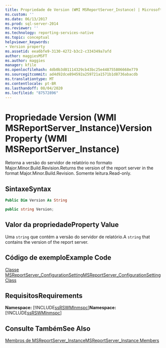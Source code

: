 ```yaml
---
title: Propriedade de Version (WMI MSReportServer_Instance) | Microsoft Docs
ms.custom: ''
ms.date: 06/13/2017
ms.prod: sql-server-2014
ms.reviewer: ''
ms.technology: reporting-services-native
ms.topic: conceptual
helpviewer_keywords:
- Version property
ms.assetid: eea6bfe9-3130-4272-b3c2-c334349a7afd
author: maggiesMSFT
ms.author: maggies
manager: kfile
ms.openlocfilehash: 4db0b3d01114329cb43bc25e448755806668e779
ms.sourcegitcommit: ad4d92dce894592a259721a1571b1d8736abacdb
ms.translationtype: MT
ms.contentlocale: pt-BR
ms.lasthandoff: 08/04/2020
ms.locfileid: "87572896"
---
```

# <a name="version-property-wmi-msreportserver_instance"></a><span data-ttu-id="85391-102">Propriedade Version (WMI MSReportServer_Instance)</span><span class="sxs-lookup"><span data-stu-id="85391-102">Version Property (WMI MSReportServer_Instance)</span></span>
  <span data-ttu-id="85391-103">Retorna a versão do servidor de relatório no formato Major.Minor.Build.Revision.</span><span class="sxs-lookup"><span data-stu-id="85391-103">Returns the version of the report server in the format Major.Minor.Build.Revision.</span></span> <span data-ttu-id="85391-104">Somente leitura.</span><span class="sxs-lookup"><span data-stu-id="85391-104">Read-only.</span></span>  
  
## <a name="syntax"></a><span data-ttu-id="85391-105">Sintaxe</span><span class="sxs-lookup"><span data-stu-id="85391-105">Syntax</span></span>  
  
```vb  
Public Dim Version As String  
```  
  
```csharp  
public string Version;  
```  
  
## <a name="property-value"></a><span data-ttu-id="85391-106">Valor da propriedade</span><span class="sxs-lookup"><span data-stu-id="85391-106">Property Value</span></span>  
 <span data-ttu-id="85391-107">Uma `string` que contém a versão do servidor de relatório.</span><span class="sxs-lookup"><span data-stu-id="85391-107">A `string` that contains the version of the report server.</span></span>  
  
## <a name="example-code"></a><span data-ttu-id="85391-108">Código de exemplo</span><span class="sxs-lookup"><span data-stu-id="85391-108">Example Code</span></span>  
 [<span data-ttu-id="85391-109">Classe MSReportServer_ConfigurationSetting</span><span class="sxs-lookup"><span data-stu-id="85391-109">MSReportServer_ConfigurationSetting Class</span></span>](msreportserver-configurationsetting-class.md)  
  
## <a name="requirements"></a><span data-ttu-id="85391-110">Requisitos</span><span class="sxs-lookup"><span data-stu-id="85391-110">Requirements</span></span>  
 <span data-ttu-id="85391-111">**Namespace:** [!INCLUDE[ssRSWMInmspc](../../includes/ssrswminmspc-md.md)]</span><span class="sxs-lookup"><span data-stu-id="85391-111">**Namespace:** [!INCLUDE[ssRSWMInmspc](../../includes/ssrswminmspc-md.md)]</span></span>  
  
## <a name="see-also"></a><span data-ttu-id="85391-112">Consulte Também</span><span class="sxs-lookup"><span data-stu-id="85391-112">See Also</span></span>  
 [<span data-ttu-id="85391-113">Membros de MSReportServer_Instance</span><span class="sxs-lookup"><span data-stu-id="85391-113">MSReportServer_Instance Members</span></span>](msreportserver-instance-members.md)  
  
  
